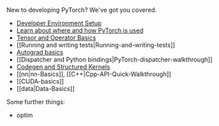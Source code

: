 New to developing PyTorch? We've got you covered.

- [Developer Environment Setup](https://github.com/pytorch/pytorch/wiki/PyTorch-Basics#development-setup)
- [Learn about where and how PyTorch is used](https://github.com/pytorch/pytorch/wiki/PyTorch-Basics#learn-about-how-to-use-pytorch)
- [Tensor and Operator Basics](https://github.com/pytorch/pytorch/wiki/Tensor-and-Operator-Basics)
- [[Running and writing tests|Running-and-writing-tests]]
- [Autograd basics](https://github.com/pytorch/pytorch/wiki/Autograd-Basics)
- [[Dispatcher and Python bindings|PyTorch-dispatcher-walkthrough]]
- [Codegen and Structured Kernels](https://github.com/pytorch/pytorch/wiki/Codegen-and-Structured-Kernels)
- [[nn|nn-Basics]], [[C++|Cpp-API-Quick-Walkthrough]]
- [[CUDA-basics]]
- [[data|Data-Basics]]

Some further things:
- optim

